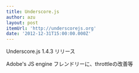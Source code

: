 ```yaml
---
title: Underscore.js
author: azu
layout: post
itemUrl: 'http://underscorejs.org'
date: '2012-12-31T15:00:00.000Z'
---
```

Underscore.js 1.4.3 リリース

 Adobe's JS engine フレンドリーに、throttleの改善等
